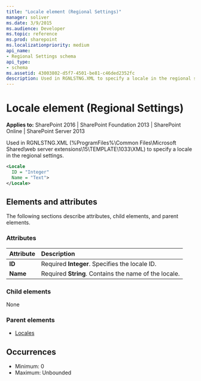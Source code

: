 ```yaml
---
title: "Locale element (Regional Settings)"
manager: soliver
ms.date: 3/9/2015
ms.audience: Developer
ms.topic: reference
ms.prod: sharepoint
ms.localizationpriority: medium
api_name:
- Regional Settings schema
api_type:
- schema
ms.assetid: 43003802-d5f7-4501-be81-c46ded2352fc
description: Used in RGNLSTNG.XML to specify a locale in the regional settings. 
---
```


# Locale element (Regional Settings)

**Applies to:** SharePoint 2016 | SharePoint Foundation 2013 | SharePoint Online | SharePoint Server 2013
  
Used in RGNLSTNG.XML (%ProgramFiles%\Common Files\Microsoft Shared\web server extensions\15\TEMPLATE\1033\XML) to specify a locale in the regional settings. 
  
```XML
<Locale
  ID = "Integer"
  Name = "Text">
</Locale>
```

## Elements and attributes

The following sections describe attributes, child elements, and parent elements.

### Attributes

|**Attribute**|**Description**|
|:-----|:-----|
|**ID** <br/> |Required **Integer**. Specifies the locale ID.  <br/> |
|**Name** <br/> |Required **String**. Contains the name of the locale.  <br/> |
   
### Child elements

None
   
### Parent elements

- [Locales](locales-element-regional-settings.md)
   
## Occurrences

- Minimum: 0
- Maximum: Unbounded  

<br/> 
   

